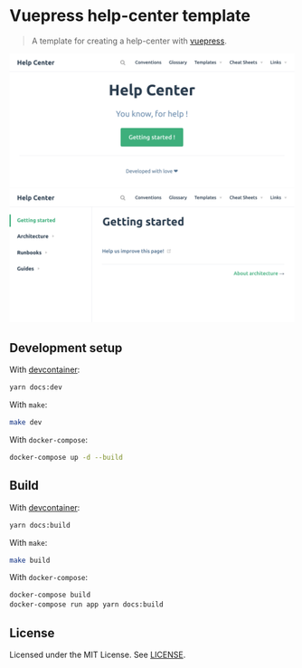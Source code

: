 # Vuepress help-center template

> A template for creating a help-center with [vuepress](https://vuepress.vuejs.org/).

![screenshot-001](screenshot-001.png)
![screenshot-002](screenshot-002.png)

## Development setup

With [devcontainer](https://code.visualstudio.com/docs/remote/containers):

```sh
yarn docs:dev
```

With `make`:

```sh
make dev
```

With `docker-compose`:
```sh
docker-compose up -d --build
```

## Build

With [devcontainer](https://code.visualstudio.com/docs/remote/containers):

```sh
yarn docs:build
```

With `make`:

```sh
make build
```

With `docker-compose`:
```sh
docker-compose build
docker-compose run app yarn docs:build
```

## License

Licensed under the MIT License. See [LICENSE](LICENCE).